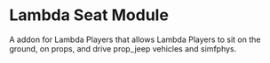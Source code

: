 # Lambda Seat Module
A addon for Lambda Players that allows Lambda Players to sit on the ground, on props, and drive prop_jeep vehicles and simfphys.
